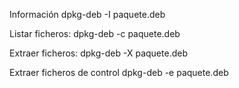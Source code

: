 Información
dpkg-deb -I paquete.deb

Listar ficheros:
dpkg-deb -c paquete.deb

Extraer ficheros:
dpkg-deb -X paquete.deb

Extraer ficheros de control
dpkg-deb -e paquete.deb
